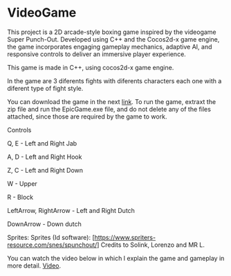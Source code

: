 # VideoGame
This project is a 2D arcade-style boxing game inspired by the videogame Super Punch-Out. Developed using C++ and the Cocos2d-x game engine, the game incorporates engaging gameplay mechanics, adaptive AI, and responsive controls to deliver an immersive player experience.

This game is made in C++, using cocos2d-x game engine.

In the game are 3 diferents fights with diferents characters each one with a diferent type of fight style.

You can download the game in the next [link](https://drive.google.com/drive/folders/1pm_VsHm6zHWvQRcn_Qtb_x68GjdhBJyJ?usp=drive_link). To run the game, extraxt the zip file and run the EpicGame.exe file, and do not delete any of the files attached, since those are required by the game to work.

Controls

Q, E - Left and Right Jab

A, D - Left and Right Hook

Z, C - Left and Right Down

W - Upper

R - Block

LeftArrow, RightArrow - Left and Right Dutch

DownArrow - Down dutch

Sprites:
Sprites (Id software): [https://www.spriters-resource.com/snes/spunchout/]
Credits to Solink, Lorenzo and MR L.

You can watch the video below in which I explain the game and gameplay in more detail. [Video](https://drive.google.com/file/d/1ZvkbsEY7-brzIwSsgc71tmnMLrDYefUn/view?usp=sharing).
